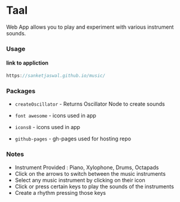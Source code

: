 # Taal

Web App allows you to play and experiment with various instrument sounds.

### Usage
#### link to appliction

```js
https://sanketjaswal.github.io/music/
```

### Packages

* `createOscillator` - Returns Oscillator Node to create sounds 

* `font awesome` - icons used in app

* `icons8` - icons used in app

* `github-pages` - gh-pages used for hosting repo



### Notes

* Instrument Provided : Piano, Xylophone, Drums, Octapads
* Click on the arrows to switch between the music instruments
* Select any music instrument by clicking on their icon 
* Click or press certain keys to play the sounds of the instruments 
* Create a rhythm pressing those keys 
  
